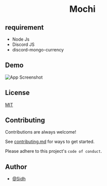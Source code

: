 <div align="center">
    <h1 >Mochi</h1>
</div>

## requirement
- Node Js
- Discord JS
- discord-mongo-currency

## Demo

![App Screenshot](https://github.com/Sidohh/Mochi-Discord-Economy-Bot/blob/main/Demo.png)

  
## License

[MIT](https://choosealicense.com/licenses/mit/)

  
## Contributing

Contributions are always welcome!

See [contributing.md](https://github.com/github/docs/blob/main/CONTRIBUTING.md) for ways to get started.

Please adhere to this project's `code of conduct`.

  
## Author

- [@Sidh](https://github.com/Sidohh)

  
